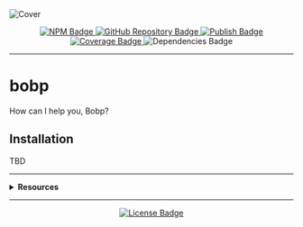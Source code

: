 <img src="https://repository-images.githubusercontent.com/914766829/40b4fd3b-cedd-417c-9068-3cfc1bb18108" alt="Cover" />

<p align="center">
  <a href="https://npmjs.com/package/bobp/" target="_blank" alt="NPM" >
    <img src="https://img.shields.io/npm/v/bobp.svg" alt="NPM Badge" />
  </a>

  <a href="https://github.com/rdarida/bobp" target="_blank" alt="GitHub Repository">
    <img src="https://img.shields.io/badge/-repository-222222?style=flat&logo=github" alt="GitHub Repository Badge" />
  </a>

  <a href="https://github.com/rdarida/bobp/actions/workflows/publish.yml" target="_blank" alt="GitHub Actions">
    <img src="https://github.com/rdarida/bobp/actions/workflows/publish.yml/badge.svg" alt="Publish Badge" />
  </a>

  <a href="https://sonarcloud.io/dashboard?id=rdarida_bobp" target="_blank" alt="SonarCloud">
    <img src="https://sonarcloud.io/api/project_badges/measure?project=rdarida_bobp&metric=coverage" alt="Coverage Badge" />
  </a>

  <img src="https://img.shields.io/librariesio/release/npm/bobp" alt="Dependencies Badge" />
</p>
<hr>

# bobp
How can I help you, Bobp?

## Installation
TBD

<hr>

<details>
  <summary>
    <strong>Resources</strong>
  </summary>

- [Documentation](https://rdarida.github.io/bobp/)
- [Rowan Atkinson demonstrating how funny "Bob" can be](https://www.youtube.com/watch?v=wOdfNwD9cEA)
</details>
<hr>

<p align="center">
  <a href="LICENSE" target="_blank" alt="License">
    <img src="https://img.shields.io/badge/license-MIT-green" alt="License Badge" />
  </a>
</p>
